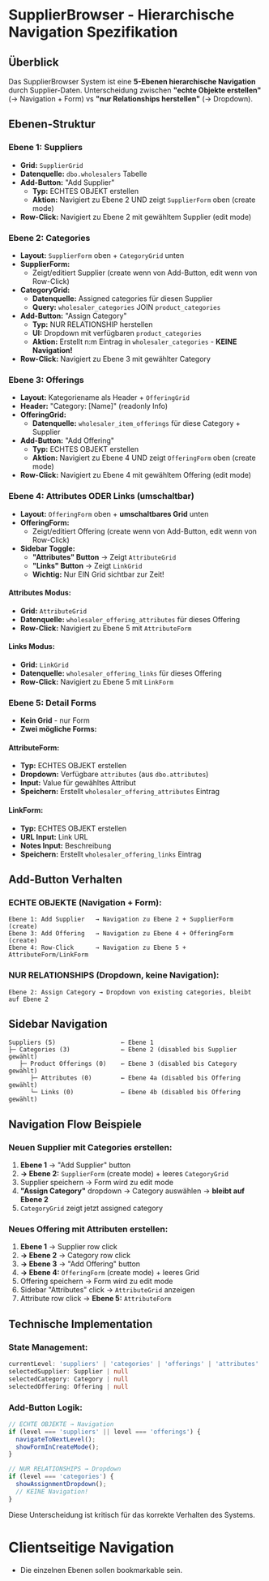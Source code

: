 # SupplierBrowser - Hierarchische Navigation Spezifikation

## Überblick
Das SupplierBrowser System ist eine **5-Ebenen hierarchische Navigation** durch Supplier-Daten. Unterscheidung zwischen **"echte Objekte erstellen"** (→ Navigation + Form) vs **"nur Relationships herstellen"** (→ Dropdown).

## Ebenen-Struktur

### **Ebene 1: Suppliers**
- **Grid:** `SupplierGrid`
- **Datenquelle:** `dbo.wholesalers` Tabelle
- **Add-Button:** "Add Supplier" 
  - **Typ:** ECHTES OBJEKT erstellen
  - **Aktion:** Navigiert zu Ebene 2 UND zeigt `SupplierForm` oben (create mode)
- **Row-Click:** Navigiert zu Ebene 2 mit gewähltem Supplier (edit mode)

### **Ebene 2: Categories**  
- **Layout:** `SupplierForm` oben + `CategoryGrid` unten
- **SupplierForm:** 
  - Zeigt/editiert Supplier (create wenn von Add-Button, edit wenn von Row-Click)
- **CategoryGrid:**
  - **Datenquelle:** Assigned categories für diesen Supplier
  - **Query:** `wholesaler_categories` JOIN `product_categories`
- **Add-Button:** "Assign Category"
  - **Typ:** NUR RELATIONSHIP herstellen
  - **UI:** Dropdown mit verfügbaren `product_categories` 
  - **Aktion:** Erstellt n:m Eintrag in `wholesaler_categories` - **KEINE Navigation!**
- **Row-Click:** Navigiert zu Ebene 3 mit gewählter Category

### **Ebene 3: Offerings**
- **Layout:** Kategoriename als Header + `OfferingGrid`
- **Header:** "Category: [Name]" (readonly Info)
- **OfferingGrid:**
  - **Datenquelle:** `wholesaler_item_offerings` für diese Category + Supplier
- **Add-Button:** "Add Offering"
  - **Typ:** ECHTES OBJEKT erstellen
  - **Aktion:** Navigiert zu Ebene 4 UND zeigt `OfferingForm` oben (create mode)
- **Row-Click:** Navigiert zu Ebene 4 mit gewähltem Offering (edit mode)

### **Ebene 4: Attributes ODER Links (umschaltbar)**
- **Layout:** `OfferingForm` oben + **umschaltbares Grid** unten
- **OfferingForm:**
  - Zeigt/editiert Offering (create wenn von Add-Button, edit wenn von Row-Click)
- **Sidebar Toggle:** 
  - **"Attributes" Button** → Zeigt `AttributeGrid`
  - **"Links" Button** → Zeigt `LinkGrid`
  - **Wichtig:** Nur EIN Grid sichtbar zur Zeit!

#### **Attributes Modus:**
- **Grid:** `AttributeGrid`
- **Datenquelle:** `wholesaler_offering_attributes` für dieses Offering
- **Row-Click:** Navigiert zu Ebene 5 mit `AttributeForm`

#### **Links Modus:**
- **Grid:** `LinkGrid` 
- **Datenquelle:** `wholesaler_offering_links` für dieses Offering
- **Row-Click:** Navigiert zu Ebene 5 mit `LinkForm`

### **Ebene 5: Detail Forms**
- **Kein Grid** - nur Form
- **Zwei mögliche Forms:**

#### **AttributeForm:**
- **Typ:** ECHTES OBJEKT erstellen
- **Dropdown:** Verfügbare `attributes` (aus `dbo.attributes`)
- **Input:** Value für gewähltes Attribut
- **Speichern:** Erstellt `wholesaler_offering_attributes` Eintrag

#### **LinkForm:**
- **Typ:** ECHTES OBJEKT erstellen  
- **URL Input:** Link URL
- **Notes Input:** Beschreibung
- **Speichern:** Erstellt `wholesaler_offering_links` Eintrag

## Add-Button Verhalten

### **ECHTE OBJEKTE (Navigation + Form):**
```
Ebene 1: Add Supplier   → Navigation zu Ebene 2 + SupplierForm (create)
Ebene 3: Add Offering   → Navigation zu Ebene 4 + OfferingForm (create)  
Ebene 4: Row-Click      → Navigation zu Ebene 5 + AttributeForm/LinkForm
```

### **NUR RELATIONSHIPS (Dropdown, keine Navigation):**
```
Ebene 2: Assign Category → Dropdown von existing categories, bleibt auf Ebene 2
```

## Sidebar Navigation

```
Suppliers (5)                  ← Ebene 1
├─ Categories (3)              ← Ebene 2 (disabled bis Supplier gewählt)
   ├─ Product Offerings (0)    ← Ebene 3 (disabled bis Category gewählt)
      ├─ Attributes (0)        ← Ebene 4a (disabled bis Offering gewählt)  
      └─ Links (0)             ← Ebene 4b (disabled bis Offering gewählt)
```

## Navigation Flow Beispiele

### **Neuen Supplier mit Categories erstellen:**
1. **Ebene 1** → "Add Supplier" button
2. **→ Ebene 2:** `SupplierForm` (create mode) + leeres `CategoryGrid`
3. Supplier speichern → Form wird zu edit mode
4. **"Assign Category"** dropdown → Category auswählen → **bleibt auf Ebene 2**
5. `CategoryGrid` zeigt jetzt assigned category

### **Neues Offering mit Attributen erstellen:**
1. **Ebene 1** → Supplier row click 
2. **→ Ebene 2** → Category row click
3. **→ Ebene 3** → "Add Offering" button
4. **→ Ebene 4:** `OfferingForm` (create mode) + leeres Grid
5. Offering speichern → Form wird zu edit mode
6. Sidebar "Attributes" click → `AttributeGrid` anzeigen  
7. Attribute row click → **Ebene 5:** `AttributeForm`

## Technische Implementation

### **State Management:**
```typescript
currentLevel: 'suppliers' | 'categories' | 'offerings' | 'attributes' | 'links'
selectedSupplier: Supplier | null  
selectedCategory: Category | null
selectedOffering: Offering | null
```

### **Add-Button Logik:**
```typescript
// ECHTE OBJEKTE → Navigation
if (level === 'suppliers' || level === 'offerings') {
  navigateToNextLevel();
  showFormInCreateMode();
}

// NUR RELATIONSHIPS → Dropdown  
if (level === 'categories') {
  showAssignmentDropdown();
  // KEINE Navigation!
}
```

Diese Unterscheidung ist kritisch für das korrekte Verhalten des Systems.

# Clientseitige Navigation
* Die einzelnen Ebenen sollen bookmarkable sein.